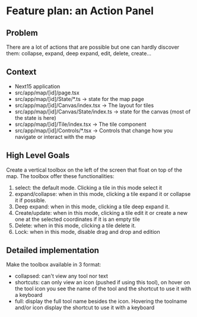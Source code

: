 # Feature plan: an Action Panel

## Problem

There are a lot of actions that are possible but one can hardly discover them: collapse, expand, deep expand, edit, delete, create...

## Context

- Next15 application
- src/app/map/[id]/page.tsx
- src/app/map/[id]/State/\*.ts -> state for the map page
- src/app/map/[id]/Canvas/index.tsx -> The layout for tiles
- src/app/map/[id]/Canvas/State/index.ts -> state for the canvas (most of the state is here)
- src/app/map/[id]/Tile/index.tsx -> The tile component
- src/app/map/[id]/Controls/\*.tsx -> Controls that change how you navigate or interact with the map

## High Level Goals

Create a vertical toolbox on the left of the screen that float on top of the map. The toolbox offer these functionalities:

1. select: the default mode. Clicking a tile in this mode select it
2. expand/collapse: when in this mode, clicking a tile expand it or collapse it if possible.
3. Deep expand: when in this mode, clicking a tile deep expand it.
4. Create/update: when in this mode, clicking a tile edit it or create a new one at the selected coordinates if it is an empty tile
5. Delete: when in this mode, clicking a tile delete it.
6. Lock: when in this mode, disable drag and drop and edition

## Detailed implementation

Make the toolbox available in 3 format:

- collapsed: can't view any tool nor text
- shortcuts: can only view an icon (pushed if using this tool), on hover on the tool icon you see the name of the tool and the shortcut to use it with a keyboard
- full: display the full tool name besides the icon. Hovering the toolname and/or icon display the shortcut to use it with a keyboard
